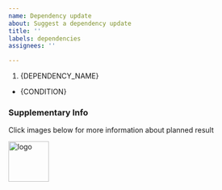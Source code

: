```yaml
---
name: Dependency update
about: Suggest a dependency update
title: ''
labels: dependencies
assignees: ''

---
```


1. {DEPENDENCY_NAME}

- {CONDITION}

### Supplementary Info

Click images below for more information about planned result

<p>
  <a href="{RESOURCE_URL}">
    <img src="{RESOURCE_IMG}" width=80 height=80 alt="logo">
  </a>
</p>
